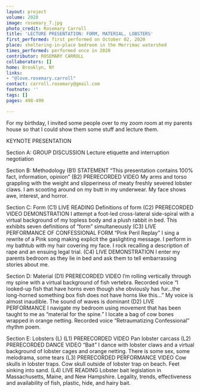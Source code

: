 ```yaml
---
layout: project
volume: 2020
image: rosemary_7.jpg
photo_credit: Rosemary Carroll
title: 'LECTURE PRESENTATION: FORM, MATERIAL, LOBSTERS'
first_performed: first performed on October 02, 2020
place: sheltering-in-place bedroom in the Merrimac watershed
times_performed: performed once in 2020
contributor: ROSEMARY CARROLL
collaborators: []
home: Brooklyn, NY
links:
- "@love.rosemary.carroll"
contact: carroll.rosemary@gmail.com
footnote: ''
tags: []
pages: 498-499

---
```


For my birthday, I invited some people over to my zoom room at my parents house so that I could show them some stuff and lecture them.

KEYNOTE PRESENTATION

Section A:  GROUP DISCUSSION    Lecture etiquette and interruption negotiation

Section B: Methodology  (B1)  STATEMENT    “This presentation contains 100% fact, information, opinion”    (B2)  PRERECORDED VIDEO    My arms and torso grappling with the weight and slipperiness of meaty freshly severed lobster claws. I am scooting around on my butt in my underwear. My face shows awe, interest, and horror. 

Section C: Form  (C1)  LIVE READING    Definitions of form    (C2)  PRERECORDED VIDEO DEMONSTRATION    I attempt a foot-led cross-lateral side-spiral with a virtual background of my topless body and a plush rabbit in bed. This exhibits seven definitions of “form” simultaneously    (C3)  LIVE PERFORMANCE OF CONFESSIONAL FORM    “Pink Peril Replay” I sing a rewrite of a Pink song making explicit the gaslighting message. I perform in my bathtub with my hair covering my face.  I rock recalling a description of rape and an ensuing legal trial.    (C4)  LIVE DEMONSTRATION    I enter my parents bedroom as they lie in bed and ask them to tell embarrassing stories about me. 

Section D: Material   (D1)  PRERECORDED VIDEO    I’m rolling vertically through my spine with a virtual background of fish vertebra. Recorded voice “I looked-up fish that have horns even though she obviously has fur…the long-horned something box fish does not have horns like this…” My voice is almost inaudible. The sound of waves is dominant    (D2)  LIVE PERFORMANCE    I navigate my bedroom using movement that has been taught to me as “material for the spine.” I locate a bag of cow bones wrapped in orange netting. Recorded voice “Retraumatizing Confessional” rhythm poem. 

Section E: Lobsters (L)  (L1)  PRERECORDED VIDEO    Pan lobster carcass    (L2)    PRERECORDED DANCE VIDEO “Bait” I dance with lobster claws and a virtual background of lobster cages and orange netting. There is some sex, some melodrama, some tears    (L3)  PRERECORDED PERFORMANCE VIDEO    Cow skulls in lobster traps. Cow skull outside of lobster trap on beach. Feet sinking into sand.   (L4)  LIVE READING    Lobster bait legislation in Massachusetts, Maine, and New Hampshire. Legality, trends, effectiveness and availability of fish, plastic, hide, and hairy bait.
